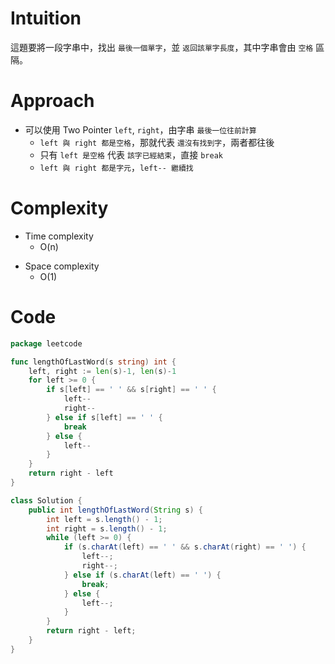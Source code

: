 # Intuition
這題要將一段字串中，找出 `最後一個單字`，並 `返回該單字長度`，其中字串會由 `空格` 區隔。
<!-- Describe your first thoughts on how to solve this problem. -->

# Approach
- 可以使用 Two Pointer `left`, `right`，由字串 `最後一位往前計算`
	- `left 與 right 都是空格`，那就代表 `還沒有找到字`，兩者都往後
	- 只有 `left 是空格` 代表 `該字已經結束`，直接 `break`
	- `left 與 right 都是字元`，`left-- 繼續找`

# Complexity
- Time complexity
    - O(n)
<!-- Add your time complexity here, e.g. $$O(n)$$ -->

- Space complexity 
    - O(1)
<!-- Add your space complexity here, e.g. $$O(n)$$ -->

# Code
```go
package leetcode

func lengthOfLastWord(s string) int {
	left, right := len(s)-1, len(s)-1
	for left >= 0 {
		if s[left] == ' ' && s[right] == ' ' {
			left--
			right--
		} else if s[left] == ' ' {
			break
		} else {
			left--
		}
	}
	return right - left
}
```

```java
class Solution {
	public int lengthOfLastWord(String s) {
		int left = s.length() - 1;
		int right = s.length() - 1;
		while (left >= 0) {
			if (s.charAt(left) == ' ' && s.charAt(right) == ' ') {
				left--;
				right--;
			} else if (s.charAt(left) == ' ') {
				break;
			} else {
				left--;
			}
		}
		return right - left;
	}
}
```